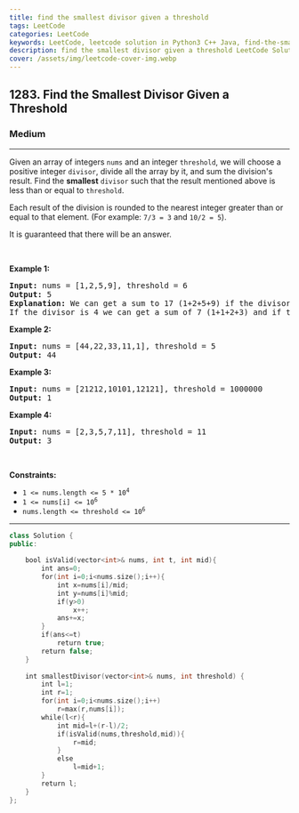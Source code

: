 ```yaml
---
title: find the smallest divisor given a threshold
tags: LeetCode
categories: LeetCode
keywords: LeetCode, leetcode solution in Python3 C++ Java, find-the-smallest-divisor-given-a-threshold solution
description: find the smallest divisor given a threshold LeetCode Solution Explained
cover: /assets/img/leetcode-cover-img.webp
---
```





<h2>1283. Find the Smallest Divisor Given a Threshold</h2><h3>Medium</h3><hr><div><p>Given an array of integers <code>nums</code> and an integer <code>threshold</code>, we will choose a positive integer <code>divisor</code>, divide all the array by it, and sum the division's result. Find the <strong>smallest</strong> <code>divisor</code> such that the result mentioned above is less than or equal to <code>threshold</code>.</p>

<p>Each result of the division is rounded to the nearest integer greater than or equal to that element. (For example: <code>7/3 = 3</code> and <code>10/2 = 5</code>).</p>

<p>It is guaranteed that there will be an answer.</p>

<p>&nbsp;</p>
<p><strong>Example 1:</strong></p>

<pre><strong>Input:</strong> nums = [1,2,5,9], threshold = 6
<strong>Output:</strong> 5
<strong>Explanation:</strong> We can get a sum to 17 (1+2+5+9) if the divisor is 1. 
If the divisor is 4 we can get a sum of 7 (1+1+2+3) and if the divisor is 5 the sum will be 5 (1+1+1+2). 
</pre>

<p><strong>Example 2:</strong></p>

<pre><strong>Input:</strong> nums = [44,22,33,11,1], threshold = 5
<strong>Output:</strong> 44
</pre>

<p><strong>Example 3:</strong></p>

<pre><strong>Input:</strong> nums = [21212,10101,12121], threshold = 1000000
<strong>Output:</strong> 1
</pre>

<p><strong>Example 4:</strong></p>

<pre><strong>Input:</strong> nums = [2,3,5,7,11], threshold = 11
<strong>Output:</strong> 3
</pre>

<p>&nbsp;</p>
<p><strong>Constraints:</strong></p>

<ul>
	<li><code>1 &lt;= nums.length &lt;= 5 * 10<sup>4</sup></code></li>
	<li><code>1 &lt;= nums[i] &lt;= 10<sup>6</sup></code></li>
	<li><code>nums.length &lt;= threshold &lt;= 10<sup>6</sup></code></li>
</ul>
</div>

---




```cpp
class Solution {
public:
    
    bool isValid(vector<int>& nums, int t, int mid){
        int ans=0;
        for(int i=0;i<nums.size();i++){
            int x=nums[i]/mid;
            int y=nums[i]%mid;
            if(y>0)
                x++;
            ans+=x;
        }
        if(ans<=t)
            return true;
        return false;
    }
    
    int smallestDivisor(vector<int>& nums, int threshold) {
        int l=1;
        int r=1;
        for(int i=0;i<nums.size();i++)
            r=max(r,nums[i]);
        while(l<r){
            int mid=l+(r-l)/2;
            if(isValid(nums,threshold,mid)){
                r=mid;
            }
            else
                l=mid+1;
        }
        return l;
    }
};

```
